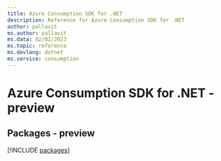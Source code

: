 ```yaml
---
title: Azure Consumption SDK for .NET
description: Reference for Azure Consumption SDK for .NET
author: pallavit
ms.author: pallavit
ms.data: 02/02/2023
ms.topic: reference
ms.devlang: dotnet
ms.service: consumption
---
```

# Azure Consumption SDK for .NET - preview
## Packages - preview
[!INCLUDE [packages](consumption-index.md)]
